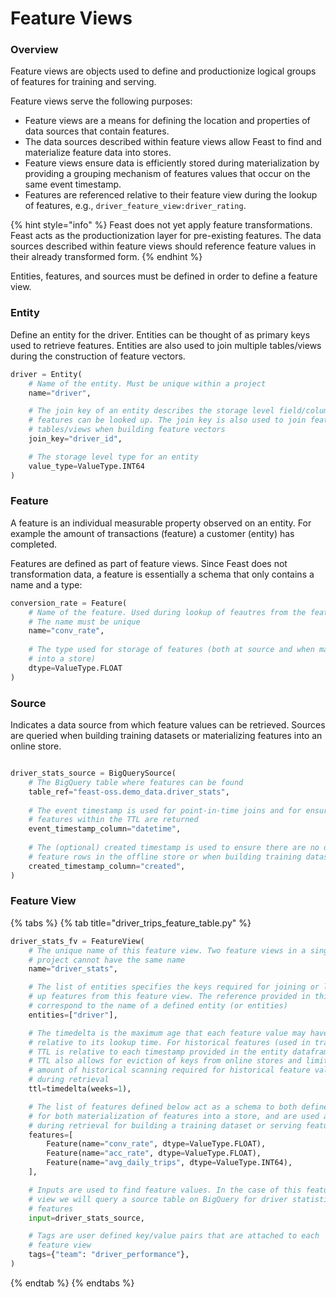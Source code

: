 # Feature Views

### Overview

Feature views are objects used to define and productionize logical groups of features for training and serving.

Feature views serve the following purposes:

* Feature views are a means for defining the location and properties of data sources that contain features.
* The data sources described within feature views allow Feast to find and materialize feature data into stores.
* Feature views ensure data is efficiently stored during materialization by providing a grouping mechanism of features values that occur on the same event timestamp.
* Features are referenced relative to their feature view during the lookup of features, e.g., `driver_feature_view:driver_rating`.

{% hint style="info" %}
Feast does not yet apply feature transformations. Feast acts as the productionization layer for pre-existing features. The data sources described within feature views should reference feature values in their already transformed form.
{% endhint %}

Entities, features, and sources must be defined in order to define a feature view.

### Entity

Define an entity for the driver. Entities can be thought of as primary keys used to retrieve features. Entities are also used to join multiple tables/views during the construction of feature vectors.

```python
driver = Entity(
    # Name of the entity. Must be unique within a project
    name="driver",

    # The join key of an entity describes the storage level field/column on which
    # features can be looked up. The join key is also used to join feature 
    # tables/views when building feature vectors
    join_key="driver_id",

    # The storage level type for an entity
    value_type=ValueType.INT64
)
```

### Feature

A feature is an individual measurable property observed on an entity. For example the amount of transactions \(feature\) a customer \(entity\) has completed. 

Features are defined as part of feature views. Since Feast does not transformation data, a feature is essentially a schema that only contains a name and a type:

```python
conversion_rate = Feature(
    # Name of the feature. Used during lookup of feautres from the feature store
    # The name must be unique
    name="conv_rate",
 
    # The type used for storage of features (both at source and when materialized
    # into a store)
    dtype=ValueType.FLOAT
)
```

### Source

Indicates a data source from which feature values can be retrieved. Sources are queried when building training datasets or materializing features into an online store.

```python

driver_stats_source = BigQuerySource(
    # The BigQuery table where features can be found
    table_ref="feast-oss.demo_data.driver_stats",
    
    # The event timestamp is used for point-in-time joins and for ensuring only
    # features within the TTL are returned
    event_timestamp_column="datetime",
    
    # The (optional) created timestamp is used to ensure there are no duplicate
    # feature rows in the offline store or when building training datasets
    created_timestamp_column="created",
)
```

### Feature View

{% tabs %}
{% tab title="driver\_trips\_feature\_table.py" %}
```python
driver_stats_fv = FeatureView(
    # The unique name of this feature view. Two feature views in a single
    # project cannot have the same name
    name="driver_stats",

    # The list of entities specifies the keys required for joining or looking
    # up features from this feature view. The reference provided in this field
    # correspond to the name of a defined entity (or entities)
    entities=["driver"],

    # The timedelta is the maximum age that each feature value may have
    # relative to its lookup time. For historical features (used in training),
    # TTL is relative to each timestamp provided in the entity dataframe.
    # TTL also allows for eviction of keys from online stores and limits the
    # amount of historical scanning required for historical feature values
    # during retrieval
    ttl=timedelta(weeks=1),

    # The list of features defined below act as a schema to both define features
    # for both materialization of features into a store, and are used as references
    # during retrieval for building a training dataset or serving features
    features=[
        Feature(name="conv_rate", dtype=ValueType.FLOAT),
        Feature(name="acc_rate", dtype=ValueType.FLOAT),
        Feature(name="avg_daily_trips", dtype=ValueType.INT64),
    ],

    # Inputs are used to find feature values. In the case of this feature
    # view we will query a source table on BigQuery for driver statistics
    # features
    input=driver_stats_source,

    # Tags are user defined key/value pairs that are attached to each
    # feature view
    tags={"team": "driver_performance"},
)
```
{% endtab %}
{% endtabs %}

